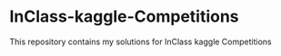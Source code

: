 # InClass-kaggle-Competitions
This repository contains my solutions for InClass kaggle Competitions
